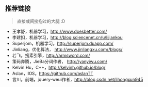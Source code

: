 ## 推荐链接
> 直接或间接抱过的大腿 :D

* 王孝舒，机器学习，http://www.doesbetter.com/
* 李建扣，机器学习，http://blog.sciencenet.cn/u/lijiankou
* Superjom，机器学习，http://superjom.duapp.com/
* Jinliang，优化算法， http://www.jinliangxu.com//blogs/
* 若飞，搜索引擎，http://armsword.com/
* 策码奔腾，JieBa分词作者， http://yanyiwu.com/
* Kelvin Hu，C++，http://kelvinh.github.io/blog/
* Aslan，IOS，https://github.com/aslanTT
* 言川，前端，jquery-weui作者，http://blog.csdn.net/lihongxun945


